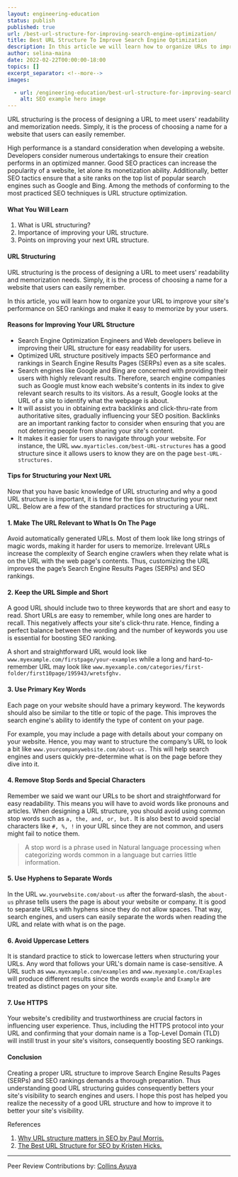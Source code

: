 ```yaml
---
layout: engineering-education
status: publish
published: true
url: /best-url-structure-for-improving-search-engine-optimization/
title: Best URL Structure To Improve Search Engine Optimization
description: In this article we will learn how to organize URLs to improve website performance.
author: selina-maina
date: 2022-02-22T00:00:00-18:00
topics: []
excerpt_separator: <!--more-->
images:

  - url: /engineering-education/best-url-structure-for-improving-search-engine-optimization/hero.jpg
    alt: SEO example hero image 
---
```

URL structuring is the process of designing a URL to meet users' readability and memorization needs. Simply, it is the process of choosing a name for a website that users can easily remember.
<!--more-->
High performance is a standard consideration when developing a website. Developers consider numerous undertakings to ensure their creation performs in an optimized manner. Good SEO practices can increase the popularity of a website, let alone its monetization ability. Additionally, better SEO tactics ensure that a site ranks on the top list of popular search engines such as Google and Bing. Among the methods of conforming to the most practiced SEO techniques is URL structure optimization.
#### What You Will Learn

1.  What is URL structuring?
2.  Importance of improving your URL structure.
3.  Points on improving your next URL structure.

#### URL Structuring
URL structuring is the process of designing a URL to meet users' readability and memorization needs. Simply, it is the process of choosing a name for a website that users can easily remember.

In this article, you will learn how to organize your URL to improve your site's performance on SEO rankings and make it easy to memorize by your users.

#### Reasons for Improving Your URL Structure

- Search Engine Optimization Engineers and Web developers believe in improving their URL structure for easy readability for users. 
- Optimized URL structure positively impacts SEO performance and rankings in Search Engine Results Pages (SERPs) even as a site scales.
- Search engines like Google and Bing are concerned with providing their users with highly relevant results. Therefore, search engine companies such as Google must know each website's contents in its index to give relevant search results to its visitors. As a result, Google looks at the URL of a site to identify what the webpage is about.
- It will assist you in obtaining extra backlinks and click-thru-rate from authoritative sites, gradually influencing your SEO position. Backlinks are an important ranking factor to consider when ensuring that you are not deterring people from sharing your site's content.
- It makes it easier for users to navigate through your website. For instance, the URL `www.myarticles.com/best-URL-structures` has a good structure since it allows users to know they are on the page `best-URL-structures.`

#### Tips for Structuring your Next URL
Now that you have basic knowledge of URL structuring and why a good URL structure is important, it is time for the tips on structuring your next URL. Below are a few of the standard practices for structuring a URL.

#### 1. Make The URL Relevant to What Is On The Page
Avoid automatically generated URLs. Most of them look like long strings of magic words, making it harder for users to memorize. 
Irrelevant URLs increase the complexity of Search engine crawlers when they relate what is on the URL with the web page's contents. Thus, customizing the URL improves the page’s Search Engine Results Pages (SERPs) and SEO rankings.

#### 2. Keep the URL Simple and Short
A good URL should include two to three keywords that are short and easy to read. Short URLs are easy to remember, while long ones are harder to recall. This negatively affects your site's click-thru rate. Hence, finding a perfect balance between the wording and the number of keywords you use is essential for boosting SEO ranking. 

A short and straightforward URL would look like  `www.myexample.com/firstpage/your-examples` while a long and hard-to-remember URL may look like `www.myexample.com/categories/first-folder/first10page/195943/wretsfghv.`

#### 3. Use Primary Key Words
Each page on your website should have a primary keyword. The keywords should also be similar to the title or topic of the page. This improves the search engine's ability to identify the type of content on your page. 

For example, you may include a page with details about your company on your website. Hence, you may want to structure the company’s URL to look a bit like `www.yourcompanywebsite.com/about-us.` This will help search engines and users quickly pre-determine what is on the page before they dive into it.

#### 4. Remove Stop Sords and Special Characters
Remember we said we want our URLs to be short and straightforward for easy readability. This means you will have to avoid words like pronouns and articles. When designing a URL structure, you should avoid using common stop words such as `a, the, and, or, but.` 
It is also best to avoid special characters like `#, %, !` in your URL since they are not common, and users might fail to notice them.

> A stop word is a phrase used in Natural language processing when categorizing words common in a language but carries little information. 

#### 5. Use Hyphens to Separate Words
In the URL `ww.yourwebsite.com/about-us` after the forward-slash, the `about-us` phrase tells users the page is about your website or company. 
It is good to separate URLs with hyphens since they do not allow spaces. That way, search engines, and users can easily separate the words when reading the URL and relate with what is on the page.

#### 6. Avoid Uppercase Letters
It is standard practice to stick to lowercase letters when structuring your URLs. Any word that follows your URL's domain name is case-sensitive. A URL such as `www.myexample.com/examples` and `www.myexample.com/Exaples` will produce different results since the words `example` and `Example` are treated as distinct pages on your site. 

#### 7. Use HTTPS
Your website's credibility and trustworthiness are crucial factors in influencing user experience. Thus,  including the HTTPS protocol into your URL and confirming that your domain name is a Top-Level Domain (TLD) will instill trust in your site's visitors, consequently boosting SEO rankings.

#### Conclusion
Creating a proper URL structure to improve Search Engine Results Pages (SERPs) and SEO rankings demands a thorough preparation. Thus understanding good URL structuring guides consequently betters your site's visibility to search engines and users. 
I hope this post has helped you realize the necessity of a good URL structure and how to improve it to better your site's visibility. 

References
1.  [Why URL structure matters in SEO by Paul Morris.](https://amasty.com/blog/why-url-structure-matters-in-seo/) 
2.  [The Best URL Structure for SEO by Kristen Hicks.](https://www.hostgator.com/blog/best-url-structure-seo/)

---
Peer Review Contributions by: [Collins Ayuya](https://www.section.io/engineering-education/authors/collins-ayuya/)
